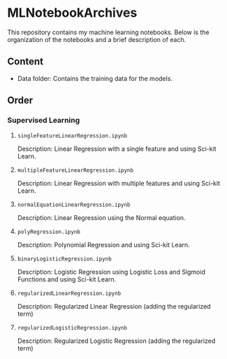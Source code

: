 # MLNotebookArchives

This repository contains my machine learning notebooks. Below is the organization of the notebooks and a brief description of each.

## Content

- Data folder: Contains the training data for the models.

## Order

### Supervised Learning

1. `singleFeatureLinearRegression.ipynb`

   Description: Linear Regression with a single feature and using Sci-kit Learn.

2. `multipleFeatureLinearRegression.ipynb`

   Description: Linear Regression with multiple features and using Sci-kit Learn.

3. `normalEquationLinearRegression.ipynb`

   Description: Linear Regression using the Normal equation.

4. `polyRegression.ipynb`

   Description: Polynomial Regression and using Sci-kit Learn.
   
5. `binaryLogisticRegression.ipynb`

   Description: Logistic Regression using Logistic Loss and Sigmoid Functions and using Sci-kit Learn.

6. `regularizedLinearRegression.ipynb`

   Description: Regularized Linear Regression (adding the regularized term)

7. `regularizedLogisticRegression.ipynb`

   Description: Regularized Logistic Regression (adding the regularized term)
  
  




